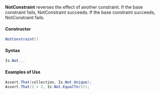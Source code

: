 **NotConstraint** reverses the effect of another constraint. If the base constraint fails, NotConstraint succeeds. If the base constraint succeeds, NotConstraint fails.

#### Constructor

```C#
NotConstraint()
```

#### Syntax

```C#
Is.Not...
```

#### Examples of Use

```C#
Assert.That(collection, Is.Not.Unique);
Assert.That(2 + 2, Is.Not.EqualTo(5));
```
